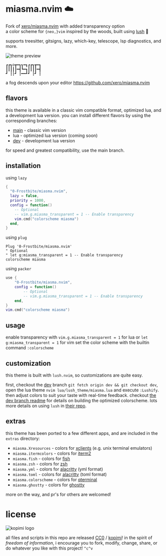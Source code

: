 # miasma.nvim ☁️

Fork of [xero/miasma.nvim](https://github.com/xero/miasma.nvim) with added transparency option  
a color scheme for `{neo,}vim` inspired by the woods, built using [lush](https://github.com/rktjmp/lush.nvim) 👄

supports treesitter, gitsigns, lazy, which-key, telescope, lsp diagnostics, and more.

![theme preview](https://raw.githubusercontent.com/xero/miasma.nvim/main/preview.png)
```
┏┏┓o┳━┓┓━┓┏┏┓┳━┓
┃┃┃┃┃━┫┗━┓┃┃┃┃━┫
┛ ┇┇┛ ┇━━┛┛ ┇┛ ┇
```
a fog descends upon your editor
https://github.com/xero/miasma.nvim

## flavors

this theme is available in a classic vim compatible format, optimized lua, and a development lua version. you can install different flavors by using the corresponding branches:

* [main](https://github.com/xero/miasma.nvim/tree/main) - classic vim version
* lua - optimized lua version (coming soon)
* [dev](https://github.com/xero/miasma.nvim/tree/dev) - development lua version

for speed and greatest compatibility, use the main branch.

## installation

using `lazy`

```lua
{
  "0-Frostbite/miasma.nvim",
  lazy = false,
  priority = 1000,
  config = function()
    -- Optional
    -- vim.g.miasma_transparent = 1 -- Enable transparency
    vim.cmd("colorscheme miasma")
  end,
}
```

using `plug`

```vim
Plug '0-Frostbite/miasma.nvim'
" Optional
" let g:miasma_transparent = 1 -- Enable transparency
colorscheme miasma
```

using `packer`

```lua
use {
    "0-Frostbite/miasma.nvim",
    config = function()
        -- Optional
        -- vim.g.miasma_transparent = 1 -- Enable transparency
    end,
}
vim.cmd("colorscheme miasma")
```

## usage

enable transparency with `vim.g.miasma_transparent = 1` for lua or `let g:miasma_transparent = 1` for vim 
set the color scheme with the builtin command `:colorscheme`

## customization

this theme is built with `lush.nvim`, so customizations are quite easy.

first, checkout the [dev](https://github.com/xero/miasma.nvim/tree/dev) branch `git fetch origin dev && git checkout dev`, open the lua theme `nvim lua/lush_theme/miasma.lua` and execute `:Lushify`. then adjust colors to suit your taste with real-time feedback. checkout [the dev branch readme](https://github.com/xero/miasma.nvim/blob/dev/README.md) for details on building the optimized colorscheme. lots more details on using `lush` in [their repo](https://github.com/rktjmp/lush.nvim).

## extras

this theme has been ported to a few different apps, and are included in the `extras` directory:

* `miasma.Xresources` - colors for [xclients](https://wiki.archlinux.org/title/x_resources) (e.g. unix terminal emulators)
* `miasma.itermcolors` - colors for [iterm2](https://iterm2.com)
* `miasma.fish` - colors for [fish](https://fishshell.com/)
* `miasma.zsh` - colors for [zsh](https://zsh.org)
* `miasma.yml` - colors for [alacritty](https://alacritty.org) (yml format)
* `miasma.toml` - colors for [alacritty](https://alacritty.org) (toml format)
* `miasma.colorscheme` - colors for [qterminal](https://github.com/lxqt/qterminal)
* `miasma.ghostty` - colors for [ghostty](https://ghostty.org/)

more on the way, and pr's for others are welcomed!

# license

![kopimi logo](https://gist.githubusercontent.com/xero/cbcd5c38b695004c848b73e5c1c0c779/raw/6b32899b0af238b17383d7a878a69a076139e72d/kopimi-sm.png)

all files and scripts in this repo are released [CC0](https://creativecommons.org/publicdomain/zero/1.0/) / [kopimi](https://kopimi.com)! in the spirit of _freedom of information_, i encourage you to fork, modify, change, share, or do whatever you like with this project! `^c^v`
